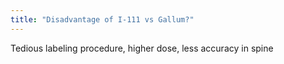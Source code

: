 ```yaml
---
title: "Disadvantage of I-111 vs Gallum?"
---
```

Tedious labeling procedure, higher dose, less accuracy in spine

